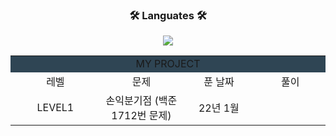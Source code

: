 <div align = "center">
  <h3>🛠 Languates 🛠</h3>
  <img src="https://img.shields.io/badge/Python-3766AB?style=flat-square&logo=Python&logoColor=white"/>

<br>

<div align = "center">
  
<table border="0" width="1200px">
  <tr bgcolor="#2F4554" align="center">
    <td colspan="4"> MY PROJECT </td>
  </tr>
  <tr align="center">
    <td width="300px"> 레벨 </td>
    <td width="300px"> 문제 </td>
    <td width="300px"> 푼 날짜 </td>
    <td width="300px"> 풀이 </td>
  </tr>
  <tr align="center">
    <td> LEVEL1 </td> <td> 손익분기점 (백준 1712번 문제) </td> <td> 22년 1월 </td> <td> </td>
  </tr>
 
</table>
